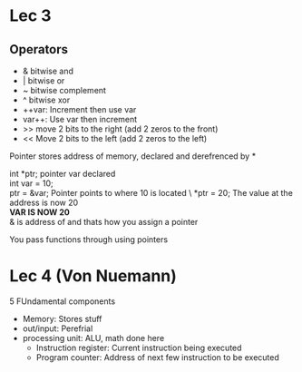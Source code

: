 # Lec 3


## Operators 
- & bitwise and
- | bitwise or
- ~ bitwise complement
- ^ bitwise xor
- ++var: Increment then use var
- var++: Use var then increment
- \>> move 2 bits to the right (add 2 zeros to the front)
- << Move 2 bits to the left (add 2 zeros to the left)

Pointer stores address of memory, declared and derefrenced by *

int *ptr; pointer var declared \
int var = 10; \
ptr = &var; Pointer points to where 10 is located \ 
*ptr = 20; The value at the address is now 20 \
**VAR IS NOW 20** \
& is address of and thats how you assign a pointer

You pass functions through using pointers

# Lec 4 (Von Nuemann)
5 FUndamental components
* Memory: Stores stuff
* out/input: Perefrial
* processing unit: ALU, math done here
  * Instruction register: Current instruction being executed
  * Program counter: Address of next few instruction to be executed